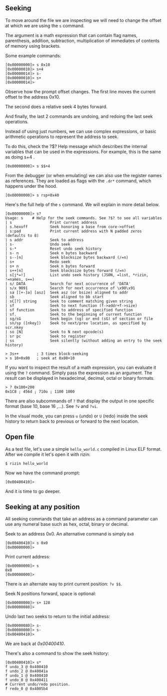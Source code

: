 ## Seeking

To move around the file we are inspecting we will need to change the offset at which we are using the `s` command.

The argument is a math expression that can contain flag names, parenthesis, addition, subtraction, multiplication of immediates of contents of memory using brackets.

Some example commands:

```
[0x00000000]> s 0x10
[0x00000010]> s+4
[0x00000014]> s-
[0x00000010]> s+
[0x00000014]>
```

Observe how the prompt offset changes. The first line moves the current offset to the address 0x10.

The second does a relative seek 4 bytes forward.

And finally, the last 2 commands are undoing, and redoing the last seek operations.

Instead of using just numbers, we can use complex expressions, or basic arithmetic operations to represent the address to seek.

To do this, check the ?$? Help message which describes the internal variables that can be used in the expressions. For example, this is the same as doing s+4 .

```
[0x00000000]> s $$+4
```

From the debugger (or when emulating) we can also use the register names as references. They are loaded as flags with the `.dr*` command, which happens under the hood.

```
[0x00000000]> s rsp+0x40
```

Here's the full help of the `s` command. We will explain in more detail below.

```
[0x00000000]> s?
Usage: s    # Help for the seek commands. See ?$? to see all variables
| s                 Print current address
| s.hexoff          Seek honoring a base from core->offset
| s:pad             Print current address with N padded zeros (defaults to 8)
| s addr            Seek to address
| s-                Undo seek
| s-*               Reset undo seek history
| s- n              Seek n bytes backward
| s--[n]            Seek blocksize bytes backward (/=n)
| s+                Redo seek
| s+ n              Seek n bytes forward
| s++[n]            Seek blocksize bytes forward (/=n)
| s[j*=!]           List undo seek history (JSON, =list, *rizin, !=names, s==)
| s/ DATA           Search for next occurrence of 'DATA'
| s/x 9091          Search for next occurrence of \x90\x91
| sa [[+-]a] [asz]  Seek asz (or bsize) aligned to addr
| sb                Seek aligned to bb start
| sC[?] string      Seek to comment matching given string
| sf                Seek to next function (f->addr+f->size)
| sf function       Seek to address of specified function
| sf.               Seek to the beginning of current function
| sg/sG             Seek begin (sg) or end (sG) of section or file
| sn/sp ([nkey])    Seek to next/prev location, as specified by scr.nkey
| so [N]            Seek to N next opcode(s)
| sr pc             Seek to register
| ss                Seek silently (without adding an entry to the seek history)

> 3s++        ; 3 times block-seeking
> s 10+0x80   ; seek at 0x80+10
```

If you want to inspect the result of a math expression, you can evaluate it using the `?` command. Simply pass the expression as an argument. The result can be displayed in hexadecimal, decimal, octal or binary formats.

```
> ? 0x100+200
0x1C8 ; 456d ; 710o ; 1100 1000
```

There are also subcommands of `?` that display the output in one specific format (base 10, base 16 ,...). See `?v` and `?vi`.

In the visual mode, you can press `u` (undo) or `U` (redo) inside the seek history to return back to previous or forward to the next location.

## Open file

As a test file, let's use a simple `hello_world.c` compiled in Linux ELF format.
After we compile it let's open it with rizin:

```
$ rizin hello_world
```

Now we have the command prompt:

```
[0x00400410]>
```

And it is time to go deeper.

## Seeking at any position

All seeking commands that take an address as a command parameter can use any numeral base
such as hex, octal, binary or decimal.

Seek to an address 0x0. An alternative command is simply `0x0`

```
[0x00400410]> s 0x0
[0x00000000]>
```

Print current address:
```
[0x00000000]> s
0x0
[0x00000000]>
```

There is an alternate way to print current position: `?v $$`.

Seek N positions forward, space is optional:

```
[0x00000000]> s+ 128
[0x00000080]>
```

Undo last two seeks to return to the initial address:

```
[0x00000080]> s-
[0x00000000]> s-
[0x00400410]>
```

We are back at _0x00400410_.

There's also a command to show the seek history:

```
[0x00400410]> s*
f undo_3 @ 0x400410
f undo_2 @ 0x40041a
f undo_1 @ 0x400410
f undo_0 @ 0x400411
# Current undo/redo position.
f redo_0 @ 0x4005b4
```

